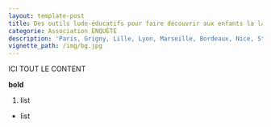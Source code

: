 ```yaml
---
layout: template-post
title: Des outils ludo-éducatifs pour faire découvrir aux enfants la laïcité2
categorie: Association ENQUÊTE
description: 'Paris, Grigny, Lille, Lyon, Marseille, Bordeaux, Nice, Strasbourg … Comment répondre aux tensions ?'
vignette_path: /img/bg.jpg
---
```


ICI TOUT LE CONTENT

**bold**

1. list


* list
